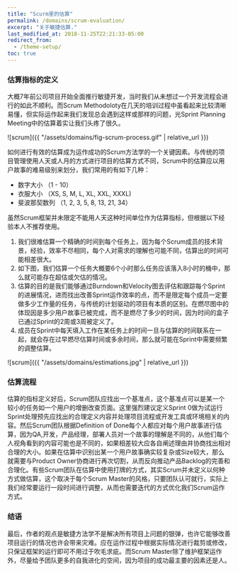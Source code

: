 ```yaml
---
title: "Scurm里的估算"
permalink: /domains/scrum-evaluation/
excerpt: "关于敏捷估算."
last_modified_at: 2018-11-25T22:21:33-05:00
redirect_from:
  - /theme-setup/
toc: true
---
```


### 估算指标的定义
大概7年前公司项目开始全面推行敏捷开发，当时我们从未想过一个开发流程会进行的如此不顺利。而Scrum Methodoloty在几天的培训过程中虽看起来比较清晰易懂，但实际运作起来我们发现总会遇到这样或那样的问题，光Sprint Planning Meeting中的估算着实让我们头疼了很久。

![scrum]({{ "/assets/domains/fig-scrum-process.gif" | relative_url }})

如何进行有效的估算成为运作成功的Scrum方法学的一个关键因素。与传统的项目管理使用人天或人月的方式进行项目的估算方式不同，Scrum中的估算应以用户故事的难易级别来划分，我们常用的有如下几种：
- 数字大小 （1 - 10）
- 衣服大小 （XS, S, M, L, XL, XXL, XXXL)
- 斐波那契数列 （1, 2, 3, 5, 8, 13, 21, 34）

虽然Scrum框架并未限定不能用人天这种时间单位作为估算指标，但根据以下经验本人不推荐使用。

1. 我们很难估算一个精确的时间到每个任务上，因为每个Scrum成员的技术背景，经验，效率不尽相同，每个人对需求的理解也可能不同，估算出的时间可能相差很大。
2. 如下图，我们估算一个任务大概要6个小时那么任务应该落入8小时的桶中，那么就可能存在超估或欠估的情况。
3. 估算的目的是我们能够通过Burndown和Velocity图去评估和跟踪每个Sprint的进展情况，进而找出改善Sprint运作效率的点，而不是限定每个成员一定要做多少工作量的任务，与传统的计划驱动的项目有本质的区别。在燃尽图中的体现因是多少用户故事已被完成，而不是燃尽了多少的时间，因为时间的盒子已通过Sprint的2周或3周被定义了。
4. 成员在Sprint中每天填入工作在某任务上的时间一旦与估算的时间联系在一起，就会存在过早燃尽估算时间或多余时间，那么就可能在Sprint中需要频繁的调整估算。

![scrum]({{ "/assets/domains/estimations.jpg" | relative_url }})

### 估算流程
估算的指标定义好后，Scrum团队应找出一个基准点，这个基准点可以是某一个较小的任务如一个用户的增删改查页面。这里强烈建议定义Sprint 0做为试运行Sprint处理预先应找出的合理定义内容并处理项目流程或开发工具或环境相关的内容。然后Scrum团队根据Definition of Done每个人都应对每个用户故事进行估算，因为QA,开发，产品经理，部署人员对一个故事的理解是不同的，从他们每个人视角看到的内容可能也是不同的，如果相差较大应各自阐述理由并协商找出相对合理的大小。如果在估算中识别出某一个用户故事确实较复杂或Size较大，那么就需要与Product Owner协商进行再次切割，从而反向推动产品Backlog的完善和合理化。有些Scrum团队在估算中使用打牌的方式，其实Scrum并未定义以何种方式做估算，这个取决于每个Scrum Master的风格，只要团队认可就行，实际上我们经常要运行一段时间进行调整，从而也需要迭代的方式优化我们Scrum运作方式。

### 结语
最后，作者的观点是敏捷方法学不是解决所有项目上问题的银弹，也许它能够改善项目运行的情况也许会带来灾难。应在运作过程中根据实际情况进行裁剪或修改，只保证框架的运行即可不用过于吹毛求疵。而Scrum Master除了维护框架运作外，尽量给予团队更多的自我进化的空间，因为项目的成功最主要的因素还是人。